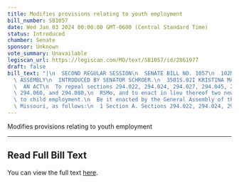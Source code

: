```yaml
---
title: Modifies provisions relating to youth employment
bill_number: SB1057
date: Wed Jan 03 2024 00:00:00 GMT-0600 (Central Standard Time)
status: Introduced
chamber: Senate
sponsor: Unknown
vote_summary: Unavailable
legiscan_url: https://legiscan.com/MO/text/SB1057/id/2861977
draft: false
bill_text: "|\n  SECOND REGULAR SESSION\n  SENATE BILL NO. 1057\n  102ND GENERA L\
  \ ASSEMBLY\n  INTRODUCED BY SENATOR SCHROER.\n  3501S.02I KRISTINA MARTIN, Secretary\n\
  \  AN ACT\n  To repeal sections 294.022, 294.024, 294.027, 294.045, 294.051, 294.054,\
  \ 294.060, and 294.080,\n  RSMo, and to enact in lieu thereof two new sections relating\
  \ to child employment.\n  Be it enacted by the General Assembly of the State of\
  \ Missouri, as follows:\n  1 Section A. Sections 294.022, 294.024, 294.027, 294.045,"
---
```

Modifies provisions relating to youth employment

---

## Read Full Bill Text

You can view the full text [here](https://legiscan.com/MO/text/SB1057/id/2861977).
